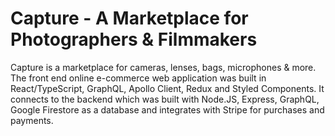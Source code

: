 # Capture - A Marketplace for Photographers & Filmmakers

Capture is a marketplace for cameras, lenses, bags, microphones & more.
The front end online e-commerce web application was built in React/TypeScript, GraphQL, Apollo Client, Redux and Styled Components. It connects to the backend which was built with Node.JS, Express, GraphQL, Google Firestore as a database and integrates with Stripe for purchases and payments. 